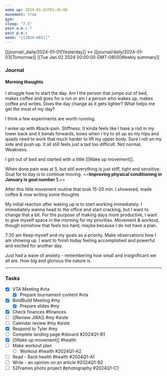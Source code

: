 ```yaml
---
wake up: 2024-01-02T05:45:00
movement: true
gym: 
sleep: "7.5"
pain a.m.: 7
pain p.m.: 
week: "[[2024-W01]]"
---
```

[[journal/_daily/2024-01-01|Yesterday]] <-> [[journal/daily/2024-01-03|Tomorrow]]
[[Tue Jan 02 2024 00:00:00 GMT-0800|Weekly summary]]

### Journal

#### Morning thoughts
I struggle how to start the day. Am I the person that jumps out of bed, makes coffee and goes for a run or am I a person who wakes up, makes coffee and writes. Does the day change as it gets lighter? 
What helps me get the most of my day?

I think a few experiments are worth running. 

I woke up with #back-pain. Stiffness. It kinda feels like I have a rod in my lower back and it bends forwards, bows when I try to sit up so my hips and quads need to work that much harder to lift my upper body. Sure I roll on my side and push up. It all still feels just a tad too difficult. Not normal. Weakness.

I got out of bed and started with a little [[Wake up movement]].

When done pain was at 5, but still everything is just stiff, tight and sensitive.
Goal for to day is to continue moving. ==**Improving physical conditioning in January is goal number 1.**==

After this little movement routine that took 15-20 min. I showered, made coffee & now writing some thoughts

My initial reaction after waking up is to start working immediately. I immediately wanna head to the office and start cracking, but I want to change that a bit. For the purpose of making days more productive, I want to give myself space in the morning for my priorities. Movement & workout, though somehow that feels too hard, maybe because I do not have a plan.

7:30 am Keep myself and my goals as a priority. Make observations how I am showing up. I want to finish today feeling accomplished and powerful and excited for another day.

Just had a wave of anxiety - remembering how small and insignificant we all are. How big and glorious the nature is. 

---
### Tasks 

- [x] VTA Meeting #vta
	- [x] Prepare tournament content #vta
- [x] BoldBuild Meeting #my
	- [x] Prepare slides #my
- [x] Check finances #finances
- [ ] [[Review JIRA]] #my #aiste
- [ ] Calendar review #my #aiste
- [x] Respond to Tyler #my
- [ ] Complete landing page #sboard #2024Q1-B1
- [x] [[Wake up movement]] #health 
- [ ] Make workout plan
	- [ ] Workout #health #2024Q1-A2 
- [ ] Read - Back health #health #2024Q1-A1
- [ ] Write - an opinion on an article #2024Q1-B2
- [ ] 52Frames photo project #photography #2024Q1-C1